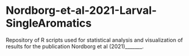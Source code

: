 # Nordborg-et-al-2021-Larval-SingleAromatics
Repository of R scripts used for statistical analysis and visualization of results for the publication Nordborg et al (2021)_______.
